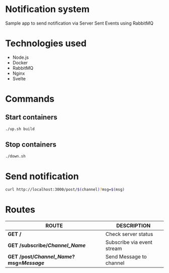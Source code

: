 # Notification system 

Sample app to send notification via Server Sent Events using RabbitMQ

# Technologies used
- Node.js
- Docker
- RabbitMQ
- Nginx
- Svelte

# Commands
## Start containers
```bash
./up.sh build
``` 

## Stop containers
```bash
./down.sh
```

# Send notification
```bash
curl http://localhost:3000/post/$(channel)?msg=$(msg)
```

# Routes

| ROUTE | DESCRIPTION |
|---|---|
| **GET /** | Check server status |
| **GET /subscribe/_Channel_Name_** | Subscribe via event stream |
| **GET /post/_Channel_Name_?msg=_Message_** | Send Message to channel |